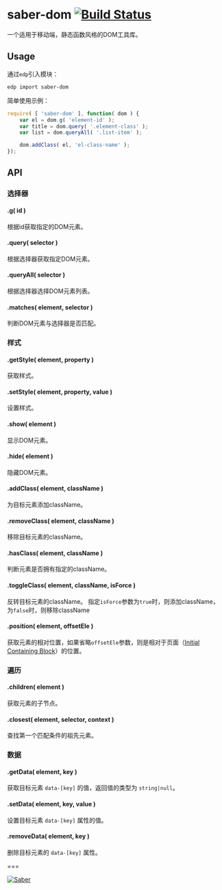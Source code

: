saber-dom [![Build Status](https://travis-ci.org/ecomfe/saber-dom.png)](https://travis-ci.org/ecomfe/saber-dom)
===

一个适用于移动端，静态函数风格的DOM工具库。

Usage
---

通过`edp`引入模块：

    edp import saber-dom

简单使用示例：

```javascript
require( [ 'saber-dom' ], function( dom ) {
    var el = dom.g( 'element-id' );
    var title = dom.query( '.element-class' );
    var list = dom.queryAll( '.list-item' );

    dom.addClass( el, 'el-class-name' );
});
```

API
---

### 选择器

#### .g( id )

根据id获取指定的DOM元素。

#### .query( selector )

根据选择器获取指定DOM元素。

#### .queryAll( selector )

根据选择器选择DOM元素列表。

#### .matches( element, selector )

判断DOM元素与选择器是否匹配。

### 样式

#### .getStyle( element, property )

获取样式。

#### .setStyle( element, property, value )

设置样式。

#### .show( element )

显示DOM元素。

#### .hide( element )

隐藏DOM元素。

#### .addClass( element, className )

为目标元素添加className。

#### .removeClass( element, className )

移除目标元素的className。

#### .hasClass( element, className )

判断元素是否拥有指定的className。

#### .toggleClass( element, className, isForce )

反转目标元素的className。 指定`isForce`参数为`true`时，则添加className，为`false`时，则移除className

#### .position( element, offsetEle )

获取元素的相对位置，如果省略`offsetEle`参数，则是相对于页面（[Initial Containing Block](http://www.w3.org/TR/CSS2/visudet.html)）的位置。

### 遍历

#### .children( element )

获取元素的子节点。

#### .closest( element, selector, context )

查找第一个匹配条件的祖先元素。

### 数据

#### .getData( element, key )

获取目标元素 `data-[key]` 的值，返回值的类型为 `string|null`。

#### .setData( element, key, value )

设置目标元素 `data-[key]` 属性的值。

#### .removeData( element, key )

删除目标元素的 `data-[key]` 属性。

===

[![Saber](https://f.cloud.github.com/assets/157338/1485433/aeb5c72a-4714-11e3-87ae-7ef8ae66e605.png)](http://ecomfe.github.io/saber/)

